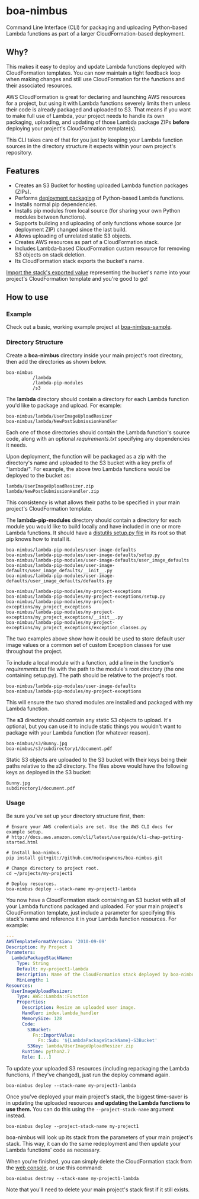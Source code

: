 # boa-nimbus

Command Line Interface (CLI) for packaging and uploading Python-based Lambda functions as part of a larger CloudFormation-based deployment.

## Why?

This makes it easy to deploy and update Lambda functions deployed with CloudFormation templates. You can now maintain a tight feedback loop when making changes and still use CloudFormation for the functions and their associated resources.

AWS CloudFormation is great for declaring and launching AWS resources for a project, but using it with Lambda functions severely limits them unless their code is already packaged and uploaded to S3. That means if you want to make full use of Lambda, your project needs to handle its own packaging, uploading, and updating of those Lambda package ZIPs **before** deploying your project's CloudFormation template(s).

This CLI takes care of that for you just by keeping your Lambda function sources in the directory structure it expects within your own project's repository.

## Features

 * Creates an S3 Bucket for hosting uploaded Lambda function packages (ZIPs).
 * Performs [deployment packaging](http://docs.aws.amazon.com/lambda/latest/dg/lambda-python-how-to-create-deployment-package.html) of Python-based Lambda functions.
 * Installs normal pip dependencies.
 * Installs pip modules from local source (for sharing your own Python modules between functions).
 * Supports building and uploading of only functions whose source (or deployment ZIP) changed since the last build.
 * Allows uploading of unrelated static S3 objects.
 * Creates AWS resources as part of a CloudFormation stack.
 * Includes Lambda-based CloudFormation custom resource for removing S3 objects on stack deletion.
 * Its CloudFormation stack exports the bucket's name.

[Import the stack's exported value](http://docs.aws.amazon.com/AWSCloudFormation/latest/UserGuide/intrinsic-function-reference-importvalue.html) representing the bucket's name into your project's CloudFormation template and you're good to go!

## How to use

### Example
Check out a basic, working example project at [boa-nimbus-sample](https://github.com/moduspwnens/boa-nimbus-sample).

### Directory Structure

Create a **boa-nimbus** directory inside your main project's root directory, then add the directories as shown below.

```
boa-nimbus
          /lambda
          /lambda-pip-modules
          /s3
```
The **lambda** directory should contain a directory for each Lambda function you'd like to package and upload. For example:

```
boa-nimbus/lambda/UserImageUploadResizer
boa-nimbus/lambda/NewPostSubmissionHandler
```

Each one of those directories should contain the Lambda function's source code, along with an optional *requirements.txt* specifying any dependencies it needs.

Upon deployment, the function will be packaged as a zip with the directory's name and uploaded to the S3 bucket with a key prefix of "lambda/". For example, the above two Lambda functions would be deployed to the bucket as:

```
lambda/UserImageUploadResizer.zip
lambda/NewPostSubmissionHandler.zip
```

This consistency is what allows their paths to be specified in your main project's CloudFormation template.

The **lambda-pip-modules** directory should contain a directory for each module you would like to build locally and have included in one or more Lambda functions. It should have a [distutils setup.py file](https://docs.python.org/2/distutils/setupscript.html) in its root so that pip knows how to install it.

```
boa-nimbus/lambda-pip-modules/user-image-defaults
boa-nimbus/lambda-pip-modules/user-image-defaults/setup.py
boa-nimbus/lambda-pip-modules/user-image-defaults/user_image_defaults
boa-nimbus/lambda-pip-modules/user-image-defaults/user_image_defaults/__init__.py
boa-nimbus/lambda-pip-modules/user-image-defaults/user_image_defaults/defaults.py

boa-nimbus/lambda-pip-modules/my-project-exceptions
boa-nimbus/lambda-pip-modules/my-project-exceptions/setup.py
boa-nimbus/lambda-pip-modules/my-project-exceptions/my_project_exceptions
boa-nimbus/lambda-pip-modules/my-project-exceptions/my_project_exceptions/__init__.py
boa-nimbus/lambda-pip-modules/my-project-exceptions/my_project_exceptions/exception_classes.py
```

The two examples above show how it could be used to store default user image values or a common set of custom Exception classes for use throughout the project.

To include a local module with a function, add a line in the function's *requirements.txt* file with the path to the module's root directory (the one containing setup.py). The path should be relative to the project's root.

```
boa-nimbus/lambda-pip-modules/user-image-defaults
boa-nimbus/lambda-pip-modules/my-project-exceptions
```

This will ensure the two shared modules are installed and packaged with my Lambda function.

The **s3** directory should contain any static S3 objects to upload. It's optional, but you can use it to include static things you wouldn't want to package with your Lambda function (for whatever reason).

```
boa-nimbus/s3/Bunny.jpg
boa-nimbus/s3/subdirectory1/document.pdf
```

Static S3 objects are uploaded to the S3 bucket with their keys being their paths relative to the *s3* directory. The files above would have the following keys as deployed in the S3 bucket:

```
Bunny.jpg
subdirectory1/document.pdf
```

### Usage

Be sure you've set up your directory structure first, then:

```shell
# Ensure your AWS credentials are set. Use the AWS CLI docs for example setup.
# http://docs.aws.amazon.com/cli/latest/userguide/cli-chap-getting-started.html

# Install boa-nimbus.
pip install git+git://github.com/moduspwnens/boa-nimbus.git

# Change directory to project root.
cd ~/projects/my-project1

# Deploy resources.
boa-nimbus deploy --stack-name my-project1-lambda
```

You now have a CloudFormation stack containing an S3 bucket with all of your Lambda functions packaged and uploaded. For your main project's CloudFormation template, just include a parameter for specifying this stack's name and reference it in your Lambda function resources. For example:

```yaml
---
AWSTemplateFormatVersion: '2010-09-09'
Description: My Project 1
Parameters:
  LambdaPackageStackName:
    Type: String
    Default: my-project1-lambda
    Description: Name of the CloudFormation stack deployed by boa-nimbus.
    MinLength: 1
Resources:
  UserImageUploadResizer:
    Type: AWS::Lambda::Function
    Properties:
      Description: Resize an uploaded user image.
      Handler: index.lambda_handler
      MemorySize: 128
      Code:
        S3Bucket:
          Fn::ImportValue:
            Fn::Sub: '${LambdaPackageStackName}-S3Bucket'
        S3Key: lambda/UserImageUploadResizer.zip
      Runtime: python2.7
      Role: [...]
```

To update your uploaded S3 resources (including repackaging the Lambda functions, if they've changed), just run the deploy command again.

```
boa-nimbus deploy --stack-name my-project1-lambda
```

Once you've deployed your main project's stack, the biggest time-saver is in updating the uploaded resources **and updating the Lambda functions to use them.** You can do this using the `--project-stack-name` argument instead.

```
boa-nimbus deploy --project-stack-name my-project1
```

boa-nimbus will look up its stack from the parameters of your main project's stack. This way, it can do the same redeployment and then update your Lambda functions' code as necessary.

When you're finished, you can simply delete the CloudFormation stack from the [web console](https://console.aws.amazon.com/cloudformation/home), or use this command:

```
boa-nimbus destroy --stack-name my-project1-lambda
```

Note that you'll need to delete your main project's stack first if it still exists.